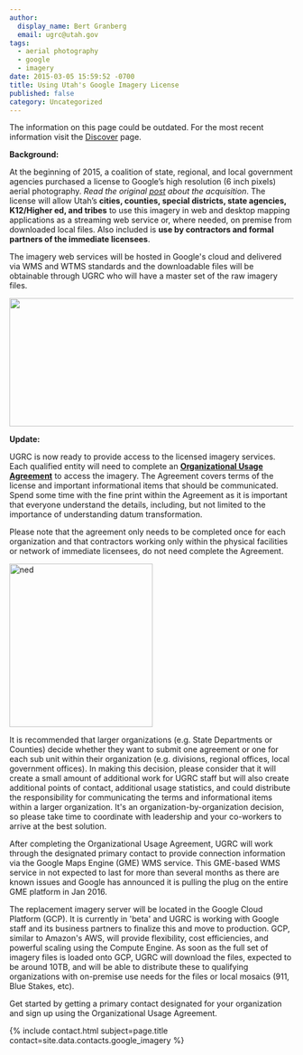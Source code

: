 ```yaml
---
author:
  display_name: Bert Granberg
  email: ugrc@utah.gov
tags:
  - aerial photography
  - google
  - imagery
date: 2015-03-05 15:59:52 -0700
title: Using Utah's Google Imagery License
published: false
category: Uncategorized
---
```


<div class="grid pop">
  <p class="text-center">The information on this page could be outdated. For the most recent information visit the <a href="{% link discover/index.html %}">Discover</a> page.</p>
</div>

<p><strong>Background:</strong>
</p>
<p>At the beginning of 2015, a coalition of state, regional, and local government agencies purchased a license to Google’s high resolution (6 inch pixels) aerial photography. <em>Read the original <a href="/blog/2015-02-02-utah-acquires-high-resolution-aerial-photography-license">post</a> about the acquisition</em>. The license will allow Utah’s <strong>cities, counties, special districts, state agencies, K12/Higher ed, and tribes</strong> to use this imagery in web and desktop mapping  applications as a streaming web service or, where needed, on premise from downloaded local files. Also included is <strong>use by contractors and formal partners of the immediate licensees</strong>.</p>
<p>The imagery web services will be hosted in Google's cloud and delivered via WMS and WTMS standards and the downloadable files will be obtainable through UGRC who will have a master set of the raw imagery files.</p>
<p><a href="/images/404.png"><img src="/images/404.png" alt="" title="Click to enlarge" width="800" height="227" class="" loading="lazy" /></a>
</p>
<p><strong>Update:</strong>
</p>
<p>UGRC is now ready to provide access to the licensed imagery services. Each qualified entity will need to complete an <a href="https://docs.google.com/a/utah.gov/forms/d/18FnT2fdg7nrA9xZYKUYV5UvxG0GO9w9DNFfeNG1D4TU/viewform"><strong>Organizational Usage Agreement</strong></a> to access the imagery. The Agreement covers terms of the license and important informational items that should be communicated. Spend some time with the fine print within the Agreement as it is important that everyone understand the details, including, but not limited to the importance of understanding datum transformation.
</p>
<p>Please note that the agreement only needs to be completed once for each organization and that contractors working only within the physical facilities or network of immediate licensees, do not need complete the Agreement.
</p>
<p><a  title="911flyer" href="https://docs.google.com/a/utah.gov/forms/d/18FnT2fdg7nrA9xZYKUYV5UvxG0GO9w9DNFfeNG1D4TU/viewform"><img class="inline-text-left" style="border: 0px solid black;" src="/images/404.png" alt="ned" width="254" height="289" loading="lazy" /></a></p>
<p>It is recommended that larger organizations (e.g. State Departments or Counties) decide whether they want to submit one agreement or one for each sub unit within their organization (e.g. divisions, regional offices, local government offices). In making this decision, please consider that it will create a small amount of additional work for UGRC staff but will also create additional points of contact, additional usage statistics, and could distribute the responsibility for communicating the terms and informational items within a larger organization. It's an organization-by-organization decision, so please take time to coordinate with leadership and your co-workers to arrive at the best solution.
</p>
<p>After completing the Organizational Usage Agreement, UGRC will work through the designated primary contact to provide connection information via the Google Maps Engine (GME) WMS service. This GME-based WMS service in not expected to last for more than several months as there are known issues and Google has announced it is pulling the plug on the entire GME platform in Jan 2016.</p>
<p>The replacement imagery server will be located in the Google Cloud Platform (GCP). It is currently in 'beta' and UGRC is working with Google staff and its business partners to finalize this and move to production. GCP, similar to Amazon's AWS, will provide flexibility, cost efficiencies, and powerful scaling using the Compute Engine. As soon as the full set of imagery files is loaded onto GCP, UGRC will download the files, expected to be around 10TB, and will be able to distribute these to qualifying organizations with on-premise use needs for the files or local mosaics (911, Blue Stakes, etc).
</p>
<p>Get started by getting a primary contact designated for your organization and sign up using the Organizational Usage Agreement.
</p>
<p>{% include contact.html subject=page.title contact=site.data.contacts.google_imagery %}</p>
